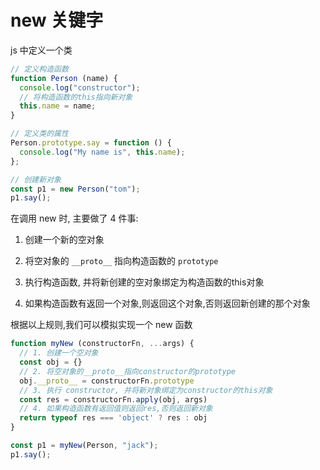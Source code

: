 # new 关键字

js 中定义一个类

```js
// 定义构造函数
function Person (name) {
  console.log("constructor");
  // 将构造函数的this指向新对象
  this.name = name;
}

// 定义类的属性
Person.prototype.say = function () {
  console.log("My name is", this.name);
};

// 创建新对象
const p1 = new Person("tom");
p1.say();
```

在调用 new 时, 主要做了 4 件事:

1. 创建一个新的空对象

2. 将空对象的 `__proto__` 指向构造函数的 `prototype`

3. 执行构造函数, 并将新创建的空对象绑定为构造函数的this对象

4. 如果构造函数有返回一个对象,则返回这个对象,否则返回新创建的那个对象

根据以上规则,我们可以模拟实现一个 new 函数

```js
function myNew (constructorFn, ...args) {
  // 1. 创建一个空对象
  const obj = {}
  // 2. 将空对象的__proto__指向constructor的prototype
  obj.__proto__ = constructorFn.prototype
  // 3. 执行 constructor, 并将新对象绑定为constructor的this对象
  const res = constructorFn.apply(obj, args)
  // 4. 如果构造函数有返回值则返回res,否则返回新对象
  return typeof res === 'object' ? res : obj
}

const p1 = myNew(Person, "jack");
p1.say();
```
